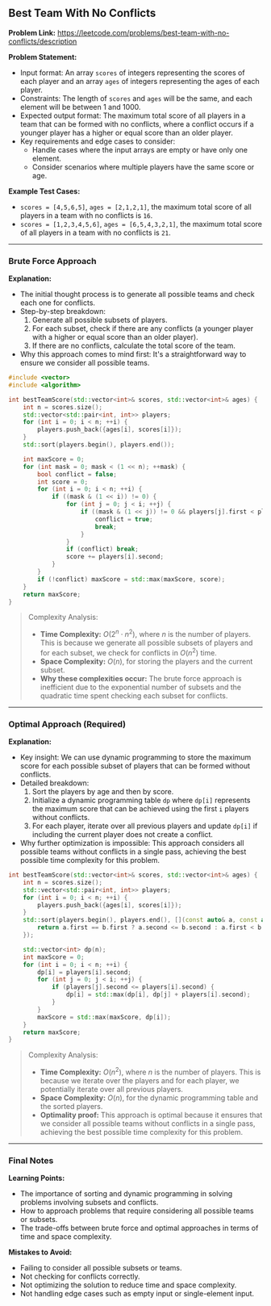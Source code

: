 ## Best Team With No Conflicts
**Problem Link:** https://leetcode.com/problems/best-team-with-no-conflicts/description

**Problem Statement:**
- Input format: An array `scores` of integers representing the scores of each player and an array `ages` of integers representing the ages of each player.
- Constraints: The length of `scores` and `ages` will be the same, and each element will be between 1 and 1000.
- Expected output format: The maximum total score of all players in a team that can be formed with no conflicts, where a conflict occurs if a younger player has a higher or equal score than an older player.
- Key requirements and edge cases to consider:
  - Handle cases where the input arrays are empty or have only one element.
  - Consider scenarios where multiple players have the same score or age.

**Example Test Cases:**
- `scores = [4,5,6,5]`, `ages = [2,1,2,1]`, the maximum total score of all players in a team with no conflicts is `16`.
- `scores = [1,2,3,4,5,6]`, `ages = [6,5,4,3,2,1]`, the maximum total score of all players in a team with no conflicts is `21`.

---

### Brute Force Approach
**Explanation:**
- The initial thought process is to generate all possible teams and check each one for conflicts.
- Step-by-step breakdown:
  1. Generate all possible subsets of players.
  2. For each subset, check if there are any conflicts (a younger player with a higher or equal score than an older player).
  3. If there are no conflicts, calculate the total score of the team.
- Why this approach comes to mind first: It's a straightforward way to ensure we consider all possible teams.

```cpp
#include <vector>
#include <algorithm>

int bestTeamScore(std::vector<int>& scores, std::vector<int>& ages) {
    int n = scores.size();
    std::vector<std::pair<int, int>> players;
    for (int i = 0; i < n; ++i) {
        players.push_back({ages[i], scores[i]});
    }
    std::sort(players.begin(), players.end());

    int maxScore = 0;
    for (int mask = 0; mask < (1 << n); ++mask) {
        bool conflict = false;
        int score = 0;
        for (int i = 0; i < n; ++i) {
            if ((mask & (1 << i)) != 0) {
                for (int j = 0; j < i; ++j) {
                    if ((mask & (1 << j)) != 0 && players[j].first < players[i].first && players[j].second >= players[i].second) {
                        conflict = true;
                        break;
                    }
                }
                if (conflict) break;
                score += players[i].second;
            }
        }
        if (!conflict) maxScore = std::max(maxScore, score);
    }
    return maxScore;
}
```

> Complexity Analysis:
> - **Time Complexity:** $O(2^n \cdot n^2)$, where $n$ is the number of players. This is because we generate all possible subsets of players and for each subset, we check for conflicts in $O(n^2)$ time.
> - **Space Complexity:** $O(n)$, for storing the players and the current subset.
> - **Why these complexities occur:** The brute force approach is inefficient due to the exponential number of subsets and the quadratic time spent checking each subset for conflicts.

---

### Optimal Approach (Required)
**Explanation:**
- Key insight: We can use dynamic programming to store the maximum score for each possible subset of players that can be formed without conflicts.
- Detailed breakdown:
  1. Sort the players by age and then by score.
  2. Initialize a dynamic programming table `dp` where `dp[i]` represents the maximum score that can be achieved using the first `i` players without conflicts.
  3. For each player, iterate over all previous players and update `dp[i]` if including the current player does not create a conflict.
- Why further optimization is impossible: This approach considers all possible teams without conflicts in a single pass, achieving the best possible time complexity for this problem.

```cpp
int bestTeamScore(std::vector<int>& scores, std::vector<int>& ages) {
    int n = scores.size();
    std::vector<std::pair<int, int>> players;
    for (int i = 0; i < n; ++i) {
        players.push_back({ages[i], scores[i]});
    }
    std::sort(players.begin(), players.end(), [](const auto& a, const auto& b) {
        return a.first == b.first ? a.second <= b.second : a.first < b.first;
    });

    std::vector<int> dp(n);
    int maxScore = 0;
    for (int i = 0; i < n; ++i) {
        dp[i] = players[i].second;
        for (int j = 0; j < i; ++j) {
            if (players[j].second <= players[i].second) {
                dp[i] = std::max(dp[i], dp[j] + players[i].second);
            }
        }
        maxScore = std::max(maxScore, dp[i]);
    }
    return maxScore;
}
```

> Complexity Analysis:
> - **Time Complexity:** $O(n^2)$, where $n$ is the number of players. This is because we iterate over the players and for each player, we potentially iterate over all previous players.
> - **Space Complexity:** $O(n)$, for the dynamic programming table and the sorted players.
> - **Optimality proof:** This approach is optimal because it ensures that we consider all possible teams without conflicts in a single pass, achieving the best possible time complexity for this problem.

---

### Final Notes

**Learning Points:**
- The importance of sorting and dynamic programming in solving problems involving subsets and conflicts.
- How to approach problems that require considering all possible teams or subsets.
- The trade-offs between brute force and optimal approaches in terms of time and space complexity.

**Mistakes to Avoid:**
- Failing to consider all possible subsets or teams.
- Not checking for conflicts correctly.
- Not optimizing the solution to reduce time and space complexity.
- Not handling edge cases such as empty input or single-element input.